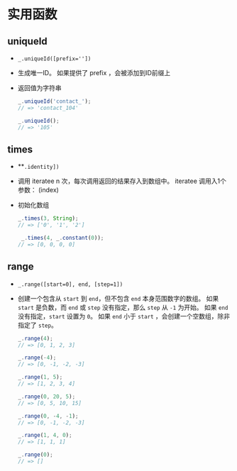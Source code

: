 # 实用函数

## uniqueId

  - `_.uniqueId([prefix=''])`

  - 生成唯一ID。 如果提供了 prefix ，会被添加到ID前缀上

  - 返回值为字符串

    ```javascript
    _.uniqueId('contact_');
    // => 'contact_104'

    _.uniqueId();
    // => '105'
    ```

## times

  - \*\*`.identity])`

  - 调用 iteratee n 次，每次调用返回的结果存入到数组中。 iteratee 调用入1个参数： (index)

  - 初始化数组

    ```javascript
    _.times(3, String);
    // => ['0', '1', '2']

     _.times(4, _.constant(0));
    // => [0, 0, 0, 0]
    ```

## range

  - `_.range([start=0], end, [step=1])`

  - 创建一个包含从 `start` 到 `end`，但不包含 `end` 本身范围数字的数组。 如果 `start` 是负数，而 `end` 或 `step` 没有指定，那么 `step` 从 `-1` 为开始。 如果 `end` 没有指定，`start` 设置为 `0`。 如果 `end` 小于 `start` ，会创建一个空数组，除非指定了 `step`。

    ```typescript
    _.range(4);
    // => [0, 1, 2, 3]

    _.range(-4);
    // => [0, -1, -2, -3]

    _.range(1, 5);
    // => [1, 2, 3, 4]

    _.range(0, 20, 5);
    // => [0, 5, 10, 15]

    _.range(0, -4, -1);
    // => [0, -1, -2, -3]

    _.range(1, 4, 0);
    // => [1, 1, 1]

    _.range(0);
    // => []
    ```
